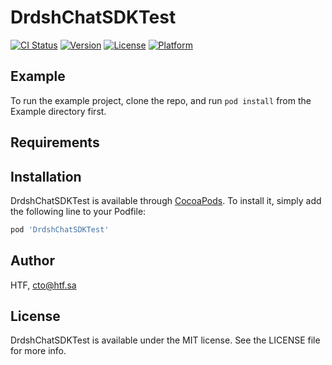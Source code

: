 # DrdshChatSDKTest

[![CI Status](https://img.shields.io/travis/gauravgudaliya/DrdshChatSDKTest.svg?style=flat)](https://travis-ci.org/gauravgudaliya/DrdshChatSDKTest)
[![Version](https://img.shields.io/cocoapods/v/DrdshChatSDKTest.svg?style=flat)](https://cocoapods.org/pods/DrdshChatSDKTest)
[![License](https://img.shields.io/cocoapods/l/DrdshChatSDKTest.svg?style=flat)](DrdshChatSDKTesthttps://cocoapods.org/pods/DrdshChatSDKTest)
[![Platform](https://img.shields.io/cocoapods/p/DrdshChatSDKTest.svg?style=flat)](https://cocoapods.org/pods/DrdshChatSDKTest)

## Example

To run the example project, clone the repo, and run `pod install` from the Example directory first.

## Requirements

## Installation

DrdshChatSDKTest is available through [CocoaPods](https://cocoapods.org). To install
it, simply add the following line to your Podfile:

```ruby
pod 'DrdshChatSDKTest'
```

## Author

HTF, cto@htf.sa

## License

DrdshChatSDKTest is available under the MIT license. See the LICENSE file for more info.
